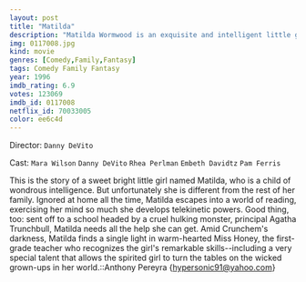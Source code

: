 ```yaml
---
layout: post
title: "Matilda"
description: "Matilda Wormwood is an exquisite and intelligent little girl. Unfortunately, Matilda is misunderstood by her family because she is very different from their ways of life. As time passes, Matilda finally starts school that has a kindly teacher, loyal friends and a sadistic principal. As she gets fed up with the constant cruelty, Matilda begins to realize that she has a gift of telekinetic powers. After some days of practice, Matilda suddenly turns the tables to stand up to her parent.."
img: 0117008.jpg
kind: movie
genres: [Comedy,Family,Fantasy]
tags: Comedy Family Fantasy 
year: 1996
imdb_rating: 6.9
votes: 123069
imdb_id: 0117008
netflix_id: 70033005
color: ee6c4d
---
```

Director: `Danny DeVito`  

Cast: `Mara Wilson` `Danny DeVito` `Rhea Perlman` `Embeth Davidtz` `Pam Ferris` 

This is the story of a sweet bright little girl named Matilda, who is a child of wondrous intelligence. But unfortunately she is different from the rest of her family. Ignored at home all the time, Matilda escapes into a world of reading, exercising her mind so much she develops telekinetic powers. Good thing, too: sent off to a school headed by a cruel hulking monster, principal Agatha Trunchbull, Matilda needs all the help she can get. Amid Crunchem's darkness, Matilda finds a single light in warm-hearted Miss Honey, the first-grade teacher who recognizes the girl's remarkable skills--including a very special talent that allows the spirited girl to turn the tables on the wicked grown-ups in her world.::Anthony Pereyra {hypersonic91@yahoo.com}